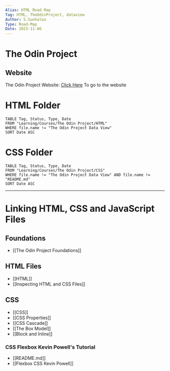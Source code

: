```yaml
---
Alias: HTML Road Map
Tag: HTML, TheOdinProject, dataview
Author: S.Sunhaloo
Type: Road-Map
Date: 2023-11-06
---
```


# The Odin Project

## Website

The Odin Project Website: [Click Here](https://theodinproject.com) To go to the website

# HTML Folder

```dataview
TABLE Tag, Status, Type, Date
FROM "Learning/Courses/The Odin Project/HTML"
WHERE file.name != "The Odin Project Data View"
SORT Date ASC
```

# CSS Folder

```dataview
TABLE Tag, Status, Type, Date
FROM "Learning/Courses/The Odin Project/CSS"
WHERE file.name != "The Odin Project Data View" AND file.name != "README.md"
SORT Date ASC
```

---

# Linking HTML, CSS and JavaScript Files

## Foundations

- [[The Odin Project Foundations]]

## HTML Files

- [[HTML]]
- [[Inspecting HTML and CSS Files]]

## CSS

- [[CSS]]
- [[CSS Properties]]
- [[CSS Cascade]]
- [[The Box Model]]
- [[Block and Inline]]

### CSS Flexbox Kevin Powell's Tutorial

- [[README.md]]
- [[Flexbox CSS Kevin Powell]]